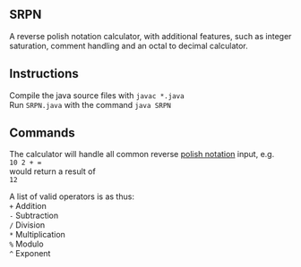 ## SRPN
A reverse polish notation calculator, with additional features, such as integer saturation, comment handling and an octal to decimal calculator.

## Instructions
Compile the java source files with `javac *.java`  
Run `SRPN.java` with the command `java SRPN`

## Commands
The calculator will handle all common reverse [polish notation](https://en.wikipedia.org/wiki/Reverse_Polish_notation) input, e.g.  
`10 2 + =`  
would return a result of  
`12`

A list of valid operators is as thus:  
`+` Addition  
`-` Subtraction  
`/` Division  
`*` Multiplication  
`%` Modulo  
`^` Exponent  
